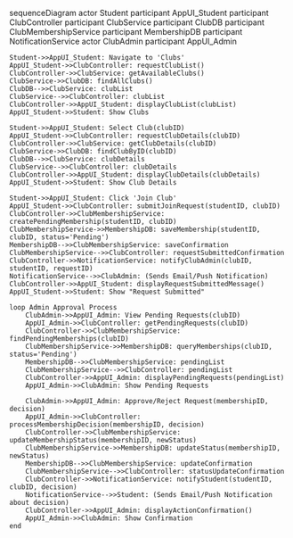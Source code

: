 sequenceDiagram
    actor Student
    participant AppUI_Student
    participant ClubController
    participant ClubService
    participant ClubDB
    participant ClubMembershipService
    participant MembershipDB
    participant NotificationService
    actor ClubAdmin
    participant AppUI_Admin

    Student->>AppUI_Student: Navigate to 'Clubs'
    AppUI_Student->>ClubController: requestClubList()
    ClubController->>ClubService: getAvailableClubs()
    ClubService->>ClubDB: findAllClubs()
    ClubDB-->>ClubService: clubList
    ClubService-->>ClubController: clubList
    ClubController->>AppUI_Student: displayClubList(clubList)
    AppUI_Student->>Student: Show Clubs

    Student->>AppUI_Student: Select Club(clubID)
    AppUI_Student->>ClubController: requestClubDetails(clubID)
    ClubController->>ClubService: getClubDetails(clubID)
    ClubService->>ClubDB: findClubByID(clubID)
    ClubDB-->>ClubService: clubDetails
    ClubService-->>ClubController: clubDetails
    ClubController->>AppUI_Student: displayClubDetails(clubDetails)
    AppUI_Student->>Student: Show Club Details

    Student->>AppUI_Student: Click 'Join Club'
    AppUI_Student->>ClubController: submitJoinRequest(studentID, clubID)
    ClubController->>ClubMembershipService: createPendingMembership(studentID, clubID)
    ClubMembershipService->>MembershipDB: saveMembership(studentID, clubID, status='Pending')
    MembershipDB-->>ClubMembershipService: saveConfirmation
    ClubMembershipService-->>ClubController: requestSubmittedConfirmation
    ClubController->>NotificationService: notifyClubAdmin(clubID, studentID, requestID)
    NotificationService-->>ClubAdmin: (Sends Email/Push Notification)
    ClubController->>AppUI_Student: displayRequestSubmittedMessage()
    AppUI_Student->>Student: Show "Request Submitted"

    loop Admin Approval Process
        ClubAdmin->>AppUI_Admin: View Pending Requests(clubID)
        AppUI_Admin->>ClubController: getPendingRequests(clubID)
        ClubController->>ClubMembershipService: findPendingMemberships(clubID)
        ClubMembershipService->>MembershipDB: queryMemberships(clubID, status='Pending')
        MembershipDB-->>ClubMembershipService: pendingList
        ClubMembershipService-->>ClubController: pendingList
        ClubController->>AppUI_Admin: displayPendingRequests(pendingList)
        AppUI_Admin->>ClubAdmin: Show Pending Requests

        ClubAdmin->>AppUI_Admin: Approve/Reject Request(membershipID, decision)
        AppUI_Admin->>ClubController: processMembershipDecision(membershipID, decision)
        ClubController->>ClubMembershipService: updateMembershipStatus(membershipID, newStatus)
        ClubMembershipService->>MembershipDB: updateStatus(membershipID, newStatus)
        MembershipDB-->>ClubMembershipService: updateConfirmation
        ClubMembershipService-->>ClubController: statusUpdateConfirmation
        ClubController->>NotificationService: notifyStudent(studentID, clubID, decision)
        NotificationService-->>Student: (Sends Email/Push Notification about decision)
        ClubController->>AppUI_Admin: displayActionConfirmation()
        AppUI_Admin->>ClubAdmin: Show Confirmation
    end
